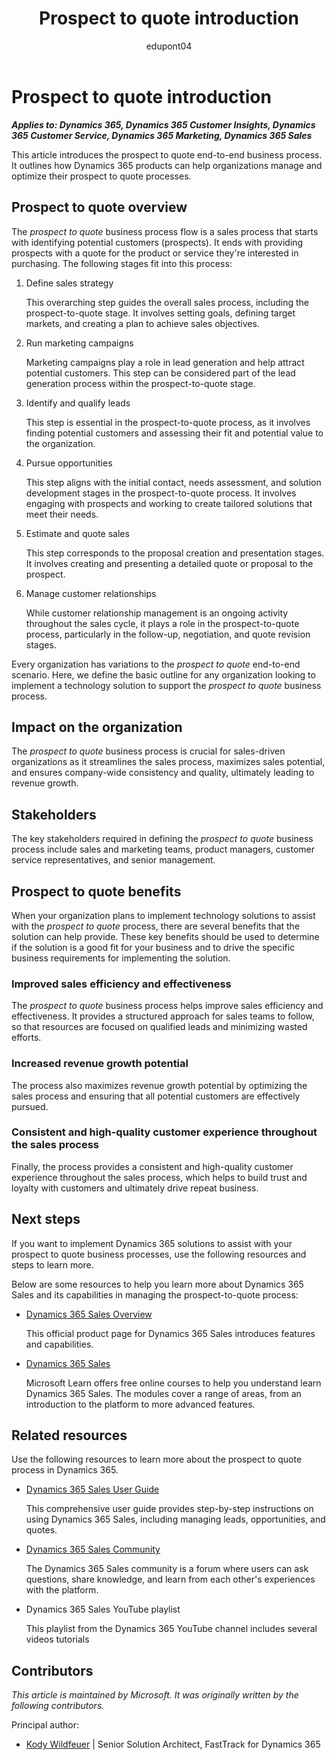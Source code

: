 ﻿---
title:  Prospect to quote introduction
description: Get an introduction to the prospect to quote end-to-end business process. Learn how Dynamics 365 apps can help organizations manage and optimize their prospect to quote processes.
ms.date: 10/24/2023
ms.topic: conceptual
author: edupont04
ms.author: kowildfe
ms.reviewer: edupont
---

# Prospect to quote introduction

***Applies to: Dynamics 365, Dynamics 365 Customer Insights, Dynamics 365 Customer Service, Dynamics 365 Marketing, Dynamics 365 Sales***

This article introduces the prospect to quote end-to-end business process. It outlines how Dynamics 365 products can help organizations manage and optimize their prospect to quote processes.

## Prospect to quote overview

The *prospect to quote* business process flow is a sales process that starts with identifying potential customers (prospects). It ends with providing prospects with a quote for the product or service they're interested in purchasing. The following stages fit into this process:

1. Define sales strategy  

    This overarching step guides the overall sales process, including the prospect-to-quote stage. It involves setting goals, defining target markets, and creating a plan to achieve sales objectives.

2. Run marketing campaigns  

    Marketing campaigns play a role in lead generation and help attract potential customers. This step can be considered part of the lead generation process within the prospect-to-quote stage.

3. Identify and qualify leads  

    This step is essential in the prospect-to-quote process, as it involves finding potential customers and assessing their fit and potential value to the organization.

4. Pursue opportunities  

    This step aligns with the initial contact, needs assessment, and solution development stages in the prospect-to-quote process. It involves engaging with prospects and working to create tailored solutions that meet their needs.

5. Estimate and quote sales  

     This step corresponds to the proposal creation and presentation stages. It involves creating and presenting a detailed quote or proposal to the prospect.

6. Manage customer relationships  

    While customer relationship management is an ongoing activity throughout the sales cycle, it plays a role in the prospect-to-quote process, particularly in the follow-up, negotiation, and quote revision stages.
<!-- Removed
7. Analyze service operations  

    This sub-process is more relevant to the broader sales and service delivery process, but insights gained from analyzing service operations can inform the solution development and proposal creation stages in the prospect-to-quote process. -->

Every organization has variations to the *prospect to quote* end-to-end scenario. Here, we define the basic outline for any organization looking to implement a technology solution to support the *prospect to quote* business process.

## Impact on the organization

The *prospect to quote* business process is crucial for sales-driven organizations as it streamlines the sales process, maximizes sales potential, and ensures company-wide consistency and quality, ultimately leading to revenue growth.

## Stakeholders

The key stakeholders required in defining the *prospect to quote* business process include sales and marketing teams, product managers, customer service representatives, and senior management.

## Prospect to quote benefits

When your organization plans to implement technology solutions to assist with the *prospect to quote* process, there are several benefits that the solution can help provide. These key benefits should be used to determine if the solution is a good fit for your business and to drive the specific business requirements for implementing the solution.

### Improved sales efficiency and effectiveness

The *prospect to quote* business process helps improve sales efficiency and effectiveness. It provides a structured approach for sales teams to follow, so that resources are focused on qualified leads and minimizing wasted efforts.  

### Increased revenue growth potential

The process also maximizes revenue growth potential by optimizing the sales process and ensuring that all potential customers are effectively pursued.  

### Consistent and high-quality customer experience throughout the sales process

Finally, the process provides a consistent and high-quality customer experience throughout the sales process, which helps to build trust and loyalty with customers and ultimately drive repeat business.

## Next steps

If you want to implement Dynamics 365 solutions to assist with your prospect to quote business processes, use the following resources and steps to learn more.

Below are some resources to help you learn more about Dynamics 365 Sales and its capabilities in managing the prospect-to-quote process:

- [Dynamics 365 Sales Overview](https://dynamics.microsoft.com/sales/overview/)  

    This official product page for Dynamics 365 Sales introduces features and capabilities.  

- [Dynamics 365 Sales](/training/dynamics365/sales/)  

    Microsoft Learn offers free online courses to help you understand learn Dynamics 365 Sales. The modules cover a range of areas, from an introduction to the platform to more advanced features.  

## Related resources

Use the following resources to learn more about the prospect to quote process in Dynamics 365.

- [Dynamics 365 Sales User Guide](/dynamics365/sales-enterprise/user-guide)

    This comprehensive user guide provides step-by-step instructions on using Dynamics 365 Sales, including managing leads, opportunities, and quotes.  

- [Dynamics 365 Sales Community](https://community.dynamics.com/forums/thread/?partialUrl=sales/)  

    The Dynamics 365 Sales community is a forum where users can ask questions, share knowledge, and learn from each other's experiences with the platform.  

- Dynamics 365 Sales YouTube playlist  

   This playlist from the Dynamics 365 YouTube channel includes several videos tutorials

## Contributors

*This article is maintained by Microsoft. It was originally written by the following contributors.*

Principal author:

- [Kody Wildfeuer](https://www.linkedin.com/in/kody-wildfeuer/) | Senior Solution Architect, FastTrack for Dynamics 365  

<!--## Tags
*Stakeholders:* Sales and marketing teams, product managers, customer service representatives, and senior management

*Products:* Dynamics 365, Dynamics 365 Customer Insights, Dynamics 365 Customer Service, Dynamics 365 Marketing, Dynamics 365 Sales
